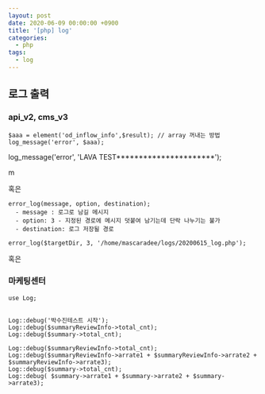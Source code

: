 ```yaml
---
layout: post
date: 2020-06-09 00:00:00 +0900
title: '[php] log'
categories:
  - php
tags:
  - log
---
```



## 로그 출력


### api_v2, cms_v3
```
$aaa = element('od_inflow_info',$result); // array 꺼내는 방법
log_message('error', $aaa);
```
log_message('error', 'LAVA TEST**********************');

m

혹은  

```
error_log(message, option, destination);
  - message : 로그로 남길 메시지
  - option: 3 - 지정된 경로에 메시지 덧붙여 남기는데 단락 나누기는 불가
  - destination: 로그 저장될 경로

error_log($targetDir, 3, '/home/mascaradee/logs/20200615_log.php');
```

혹은  


### 마케팅센터
```
use Log;


Log::debug('박수진테스트 시작');
Log::debug($summaryReviewInfo->total_cnt);
Log::debug($summary->total_cnt);

Log::debug($summaryReviewInfo->total_cnt);
Log::debug($summaryReviewInfo->arrate1 + $summaryReviewInfo->arrate2 + $summaryReviewInfo->arrate3);
Log::debug($summary->total_cnt);
Log::debug( $summary->arrate1 + $summary->arrate2 + $summary->arrate3);

```
